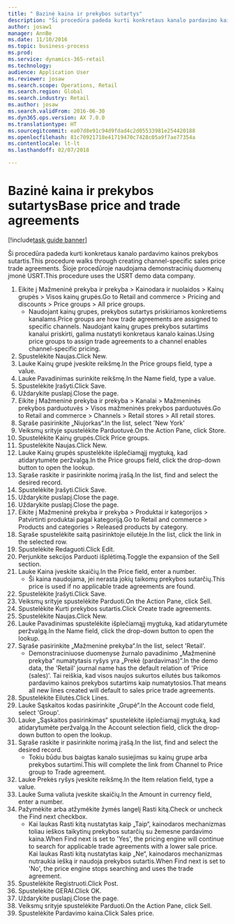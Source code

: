 ```yaml
--- 
title: " Bazinė kaina ir prekybos sutartys"
description: "Ši procedūra padeda kurti konkretaus kanalo pardavimo kainos prekybos sutartis."
author: josaw1
manager: AnnBe
ms.date: 11/10/2016
ms.topic: business-process
ms.prod: 
ms.service: dynamics-365-retail
ms.technology: 
audience: Application User
ms.reviewer: josaw
ms.search.scope: Operations, Retail
ms.search.region: Global
ms.search.industry: Retail
ms.author: josaw
ms.search.validFrom: 2016-06-30
ms.dyn365.ops.version: AX 7.0.0
ms.translationtype: HT
ms.sourcegitcommit: ea07d8e91c94d9fdad4c2d05533981e254420188
ms.openlocfilehash: 81c70921718e41719470c7428c05a9f7ae77354a
ms.contentlocale: lt-lt
ms.lasthandoff: 02/07/2018

---
```

# <a name="base-price-and-trade-agreements"></a><span data-ttu-id="9e2e0-103"> Bazinė kaina ir prekybos sutartys</span><span class="sxs-lookup"><span data-stu-id="9e2e0-103">Base price and trade agreements</span></span>

[!include[task guide banner](../includes/task-guide-banner.md)]

<span data-ttu-id="9e2e0-104">Ši procedūra padeda kurti konkretaus kanalo pardavimo kainos prekybos sutartis.</span><span class="sxs-lookup"><span data-stu-id="9e2e0-104">This procedure walks through creating channel-specific sales price trade agreements.</span></span> <span data-ttu-id="9e2e0-105">Šioje procedūroje naudojama demonstracinių duomenų įmonė USRT.</span><span class="sxs-lookup"><span data-stu-id="9e2e0-105">This procedure uses the USRT demo data company.</span></span>

1. <span data-ttu-id="9e2e0-106">Eikite į Mažmeninė prekyba ir prekyba > Kainodara ir nuolaidos > Kainų grupės > Visos kainų grupės.</span><span class="sxs-lookup"><span data-stu-id="9e2e0-106">Go to Retail and commerce > Pricing and discounts > Price groups > All price groups.</span></span>
    * <span data-ttu-id="9e2e0-107">Naudojant kainų grupes, prekybos sutartys priskiriamos konkretiems kanalams.</span><span class="sxs-lookup"><span data-stu-id="9e2e0-107">Price groups are how trade agreements are assigned to specific channels.</span></span> <span data-ttu-id="9e2e0-108">Naudojant kainų grupes prekybos sutartims kanalui priskirti, galima nustatyti konkretaus kanalo kainas.</span><span class="sxs-lookup"><span data-stu-id="9e2e0-108">Using price groups to assign trade agreements to a channel enables channel-specific pricing.</span></span>  
2. <span data-ttu-id="9e2e0-109">Spustelėkite Naujas.</span><span class="sxs-lookup"><span data-stu-id="9e2e0-109">Click New.</span></span>
3. <span data-ttu-id="9e2e0-110">Lauke Kainų grupė įveskite reikšmę.</span><span class="sxs-lookup"><span data-stu-id="9e2e0-110">In the Price groups field, type a value.</span></span>
4. <span data-ttu-id="9e2e0-111">Lauke Pavadinimas surinkite reikšmę.</span><span class="sxs-lookup"><span data-stu-id="9e2e0-111">In the Name field, type a value.</span></span>
5. <span data-ttu-id="9e2e0-112">Spustelėkite Įrašyti.</span><span class="sxs-lookup"><span data-stu-id="9e2e0-112">Click Save.</span></span>
6. <span data-ttu-id="9e2e0-113">Uždarykite puslapį.</span><span class="sxs-lookup"><span data-stu-id="9e2e0-113">Close the page.</span></span>
7. <span data-ttu-id="9e2e0-114">Eikite į Mažmeninė prekyba ir prekyba > Kanalai > Mažmeninės prekybos parduotuvės > Visos mažmeninės prekybos parduotuvės.</span><span class="sxs-lookup"><span data-stu-id="9e2e0-114">Go to Retail and commerce > Channels > Retail stores > All retail stores.</span></span>
8. <span data-ttu-id="9e2e0-115">Sąraše pasirinkite „Niujorkas“.</span><span class="sxs-lookup"><span data-stu-id="9e2e0-115">In the list, select 'New York'</span></span>
9. <span data-ttu-id="9e2e0-116">Veiksmų srityje spustelėkite Parduotuvė.</span><span class="sxs-lookup"><span data-stu-id="9e2e0-116">On the Action Pane, click Store.</span></span>
10. <span data-ttu-id="9e2e0-117">Spustelėkite Kainų grupės.</span><span class="sxs-lookup"><span data-stu-id="9e2e0-117">Click Price groups.</span></span>
11. <span data-ttu-id="9e2e0-118">Spustelėkite Naujas.</span><span class="sxs-lookup"><span data-stu-id="9e2e0-118">Click New.</span></span>
12. <span data-ttu-id="9e2e0-119">Lauke Kainų grupės spustelėkite išplečiamąjį mygtuką, kad atidarytumėte peržvalgą.</span><span class="sxs-lookup"><span data-stu-id="9e2e0-119">In the Price groups field, click the drop-down button to open the lookup.</span></span>
13. <span data-ttu-id="9e2e0-120">Sąraše raskite ir pasirinkite norimą įrašą.</span><span class="sxs-lookup"><span data-stu-id="9e2e0-120">In the list, find and select the desired record.</span></span>
14. <span data-ttu-id="9e2e0-121">Spustelėkite Įrašyti.</span><span class="sxs-lookup"><span data-stu-id="9e2e0-121">Click Save.</span></span>
15. <span data-ttu-id="9e2e0-122">Uždarykite puslapį.</span><span class="sxs-lookup"><span data-stu-id="9e2e0-122">Close the page.</span></span>
16. <span data-ttu-id="9e2e0-123">Uždarykite puslapį.</span><span class="sxs-lookup"><span data-stu-id="9e2e0-123">Close the page.</span></span>
17. <span data-ttu-id="9e2e0-124">Eikite į Mažmeninė prekyba ir prekyba > Produktai ir kategorijos > Patvirtinti produktai pagal kategoriją.</span><span class="sxs-lookup"><span data-stu-id="9e2e0-124">Go to Retail and commerce > Products and categories > Released products by category.</span></span>
18. <span data-ttu-id="9e2e0-125">Sąraše spustelėkite saitą pasirinktoje eilutėje.</span><span class="sxs-lookup"><span data-stu-id="9e2e0-125">In the list, click the link in the selected row.</span></span>
19. <span data-ttu-id="9e2e0-126">Spustelėkite Redaguoti.</span><span class="sxs-lookup"><span data-stu-id="9e2e0-126">Click Edit.</span></span>
20. <span data-ttu-id="9e2e0-127">Perjunkite sekcijos Parduoti išplėtimą.</span><span class="sxs-lookup"><span data-stu-id="9e2e0-127">Toggle the expansion of the Sell section.</span></span>
21. <span data-ttu-id="9e2e0-128">Lauke Kaina įveskite skaičių.</span><span class="sxs-lookup"><span data-stu-id="9e2e0-128">In the Price field, enter a number.</span></span>
    * <span data-ttu-id="9e2e0-129">Ši kaina naudojama, jei nerasta jokių taikomų prekybos sutarčių.</span><span class="sxs-lookup"><span data-stu-id="9e2e0-129">This price is used if no applicable trade agreements are found.</span></span>  
22. <span data-ttu-id="9e2e0-130">Spustelėkite Įrašyti.</span><span class="sxs-lookup"><span data-stu-id="9e2e0-130">Click Save.</span></span>
23. <span data-ttu-id="9e2e0-131">Veiksmų srityje spustelėkite Parduoti.</span><span class="sxs-lookup"><span data-stu-id="9e2e0-131">On the Action Pane, click Sell.</span></span>
24. <span data-ttu-id="9e2e0-132">Spustelėkite Kurti prekybos sutartis.</span><span class="sxs-lookup"><span data-stu-id="9e2e0-132">Click Create trade agreements.</span></span>
25. <span data-ttu-id="9e2e0-133">Spustelėkite Naujas.</span><span class="sxs-lookup"><span data-stu-id="9e2e0-133">Click New.</span></span>
26. <span data-ttu-id="9e2e0-134">Lauke Pavadinimas spustelėkite išplečiamąjį mygtuką, kad atidarytumėte peržvalgą.</span><span class="sxs-lookup"><span data-stu-id="9e2e0-134">In the Name field, click the drop-down button to open the lookup.</span></span>
27. <span data-ttu-id="9e2e0-135">Sąraše pasirinkite „Mažmeninė prekyba“.</span><span class="sxs-lookup"><span data-stu-id="9e2e0-135">In the list, select 'Retail'.</span></span>
    * <span data-ttu-id="9e2e0-136">Demonstraciniuose duomenyse žurnalo pavadinimo „Mažmeninė prekyba“ numatytasis ryšys yra „Prekė (pardavimas)“.</span><span class="sxs-lookup"><span data-stu-id="9e2e0-136">In the demo data, the 'Retail' journal name has the default relation of 'Price (sales)'.</span></span> <span data-ttu-id="9e2e0-137">Tai reiškia, kad visos naujos sukurtos eilutės bus taikomos pardavimo kainos prekybos sutartims kaip numatytosios.</span><span class="sxs-lookup"><span data-stu-id="9e2e0-137">That means all new lines created will default to sales price trade agreements.</span></span>  
28. <span data-ttu-id="9e2e0-138">Spustelėkite Eilutės.</span><span class="sxs-lookup"><span data-stu-id="9e2e0-138">Click Lines.</span></span>
29. <span data-ttu-id="9e2e0-139">Lauke Sąskaitos kodas pasirinkite „Grupė“.</span><span class="sxs-lookup"><span data-stu-id="9e2e0-139">In the Account code field, select 'Group'.</span></span>
30. <span data-ttu-id="9e2e0-140">Lauke „Sąskaitos pasirinkimas“ spustelėkite išplečiamąjį mygtuką, kad atidarytumėte peržvalgą.</span><span class="sxs-lookup"><span data-stu-id="9e2e0-140">In the Account selection field, click the drop-down button to open the lookup.</span></span>
31. <span data-ttu-id="9e2e0-141">Sąraše raskite ir pasirinkite norimą įrašą.</span><span class="sxs-lookup"><span data-stu-id="9e2e0-141">In the list, find and select the desired record.</span></span>
    * <span data-ttu-id="9e2e0-142">Tokiu būdu bus baigtas kanalo susiejimas su kainų grupe arba prekybos sutartimi.</span><span class="sxs-lookup"><span data-stu-id="9e2e0-142">This will complete the link from Channel to Price group to Trade agreement.</span></span>  
32. <span data-ttu-id="9e2e0-143">Lauke Prekės ryšys įveskite reikšmę.</span><span class="sxs-lookup"><span data-stu-id="9e2e0-143">In the Item relation field, type a value.</span></span>
33. <span data-ttu-id="9e2e0-144">Lauke Suma valiuta įveskite skaičių.</span><span class="sxs-lookup"><span data-stu-id="9e2e0-144">In the Amount in currency field, enter a number.</span></span>
34. <span data-ttu-id="9e2e0-145">Pažymėkite arba atžymėkite žymės langelį Rasti kitą.</span><span class="sxs-lookup"><span data-stu-id="9e2e0-145">Check or uncheck the Find next checkbox.</span></span>
    * <span data-ttu-id="9e2e0-146">Kai laukas Rasti kitą nustatytas kaip „Taip“, kainodaros mechanizmas toliau ieškos taikytinų prekybos sutarčių su žemesne pardavimo kaina.</span><span class="sxs-lookup"><span data-stu-id="9e2e0-146">When Find next is set to 'Yes', the pricing engine will continue to search for applicable trade agreements with a lower sale price.</span></span> <span data-ttu-id="9e2e0-147">Kai laukas Rasti kitą nustatytas kaip „Ne“, kainodaros mechanizmas nutraukia iešką ir naudoja prekybos sutartis.</span><span class="sxs-lookup"><span data-stu-id="9e2e0-147">When Find next is set to 'No', the price engine stops searching and uses the trade agreement.</span></span>  
35. <span data-ttu-id="9e2e0-148">Spustelėkite Registruoti.</span><span class="sxs-lookup"><span data-stu-id="9e2e0-148">Click Post.</span></span>
36. <span data-ttu-id="9e2e0-149">Spustelėkite GERAI.</span><span class="sxs-lookup"><span data-stu-id="9e2e0-149">Click OK.</span></span>
37. <span data-ttu-id="9e2e0-150">Uždarykite puslapį.</span><span class="sxs-lookup"><span data-stu-id="9e2e0-150">Close the page.</span></span>
38. <span data-ttu-id="9e2e0-151">Veiksmų srityje spustelėkite Parduoti.</span><span class="sxs-lookup"><span data-stu-id="9e2e0-151">On the Action Pane, click Sell.</span></span>
39. <span data-ttu-id="9e2e0-152">Spustelėkite Pardavimo kaina.</span><span class="sxs-lookup"><span data-stu-id="9e2e0-152">Click Sales price.</span></span>


